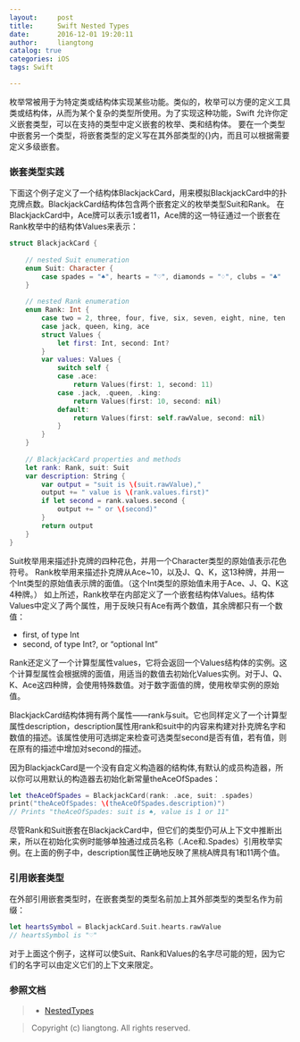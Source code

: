 ```yaml
---
layout:     post
title:      Swift Nested Types
date:       2016-12-01 19:20:11
author:     liangtong
catalog: true
categories: iOS
tags: Swift 

---
```




​	枚举常被用于为特定类或结构体实现某些功能。类似的，枚举可以方便的定义工具类或结构体，从而为某个复杂的类型所使用。为了实现这种功能，Swift 允许你定义嵌套类型，可以在支持的类型中定义嵌套的枚举、类和结构体。
要在一个类型中嵌套另一个类型，将嵌套类型的定义写在其外部类型的{}内，而且可以根据需要定义多级嵌套。



### 嵌套类型实践
下面这个例子定义了一个结构体BlackjackCard，用来模拟BlackjackCard中的扑克牌点数。BlackjackCard结构体包含两个嵌套定义的枚举类型Suit和Rank。
在BlackjackCard中，Ace牌可以表示1或者11，Ace牌的这一特征通过一个嵌套在Rank枚举中的结构体Values来表示：

<!-- more -->


```Swift
struct BlackjackCard {
    
    // nested Suit enumeration
    enum Suit: Character {
        case spades = "♠", hearts = "♡", diamonds = "♢", clubs = "♣"
    }
    
    // nested Rank enumeration
    enum Rank: Int {
        case two = 2, three, four, five, six, seven, eight, nine, ten
        case jack, queen, king, ace
        struct Values {
            let first: Int, second: Int?
        }
        var values: Values {
            switch self {
            case .ace:
                return Values(first: 1, second: 11)
            case .jack, .queen, .king:
                return Values(first: 10, second: nil)
            default:
                return Values(first: self.rawValue, second: nil)
            }
        }
    }
    
    // BlackjackCard properties and methods
    let rank: Rank, suit: Suit
    var description: String {
        var output = "suit is \(suit.rawValue),"
        output += " value is \(rank.values.first)"
        if let second = rank.values.second {
            output += " or \(second)"
        }
        return output
    }
}
```

Suit枚举用来描述扑克牌的四种花色，并用一个Character类型的原始值表示花色符号。
Rank枚举用来描述扑克牌从Ace~10，以及J、Q、K，这13种牌，并用一个Int类型的原始值表示牌的面值。（这个Int类型的原始值未用于Ace、J、Q、K这4种牌。）
如上所述，Rank枚举在内部定义了一个嵌套结构体Values。结构体Values中定义了两个属性，用于反映只有Ace有两个数值，其余牌都只有一个数值：

* first, of type Int
* second, of type Int?, or “optional Int”

Rank还定义了一个计算型属性values，它将会返回一个Values结构体的实例。这个计算型属性会根据牌的面值，用适当的数值去初始化Values实例。对于J、Q、K、Ace这四种牌，会使用特殊数值。对于数字面值的牌，使用枚举实例的原始值。

BlackjackCard结构体拥有两个属性——rank与suit。它也同样定义了一个计算型属性description，description属性用rank和suit中的内容来构建对扑克牌名字和数值的描述。该属性使用可选绑定来检查可选类型second是否有值，若有值，则在原有的描述中增加对second的描述。

因为BlackjackCard是一个没有自定义构造器的结构体,有默认的成员构造器，所以你可以用默认的构造器去初始化新常量theAceOfSpades：

```Swift
let theAceOfSpades = BlackjackCard(rank: .ace, suit: .spades)
print("theAceOfSpades: \(theAceOfSpades.description)")
// Prints "theAceOfSpades: suit is ♠, value is 1 or 11"
```

尽管Rank和Suit嵌套在BlackjackCard中，但它们的类型仍可从上下文中推断出来，所以在初始化实例时能够单独通过成员名称（.Ace和.Spades）引用枚举实例。在上面的例子中，description属性正确地反映了黑桃A牌具有1和11两个值。

### 引用嵌套类型
在外部引用嵌套类型时，在嵌套类型的类型名前加上其外部类型的类型名作为前缀：

```Swift
let heartsSymbol = BlackjackCard.Suit.hearts.rawValue
// heartsSymbol is "♡"
```

对于上面这个例子，这样可以使Suit、Rank和Values的名字尽可能的短，因为它们的名字可以由定义它们的上下文来限定。







### 参照文档

>* <a href="https://developer.apple.com/library/content/documentation/Swift/Conceptual/Swift_Programming_Language/NestedTypes.html/"> NestedTypes </a> 


>
>
>Copyright (c) liangtong. All rights reserved.
>


